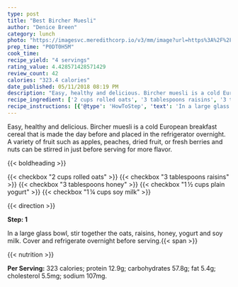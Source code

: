```yaml
---
type: post
title: "Best Bircher Muesli"
author: "Denice Breen"
category: lunch
photo: "https://imagesvc.meredithcorp.io/v3/mm/image?url=https%3A%2F%2Fimages.media-allrecipes.com%2Fuserphotos%2F191795.jpg"
prep_time: "P0DT0H5M"
cook_time: 
recipe_yield: "4 servings"
rating_value: 4.428571428571429
review_count: 42
calories: "323.4 calories"
date_published: 05/11/2018 08:19 PM
description: "Easy, healthy and delicious. Bircher muesli is a cold European breakfast cereal that is made the day before and placed in the refrigerator overnight. A variety of fruit such as apples, peaches, dried fruit, or fresh berries and nuts can be stirred in just before serving for more flavor."
recipe_ingredient: ['2 cups rolled oats', '3 tablespoons raisins', '3 tablespoons honey', '1\u2009½ cups plain yogurt', '1\u2009¼ cups soy milk']
recipe_instructions: [{'@type': 'HowToStep', 'text': 'In a large glass bowl, stir together the oats, raisins, honey, yogurt and soy milk. Cover and refrigerate overnight before serving.\n'}]
---
```


Easy, healthy and delicious. Bircher muesli is a cold European breakfast cereal that is made the day before and placed in the refrigerator overnight. A variety of fruit such as apples, peaches, dried fruit, or fresh berries and nuts can be stirred in just before serving for more flavor. 

{{< boldheading >}}

{{< checkbox "2 cups rolled oats" >}}
{{< checkbox "3 tablespoons raisins" >}}
{{< checkbox "3 tablespoons honey" >}}
{{< checkbox "1 ½ cups plain yogurt" >}}
{{< checkbox "1 ¼ cups soy milk" >}}


{{< direction >}}

**Step: 1**

In a large glass bowl, stir together the oats, raisins, honey, yogurt and soy milk. Cover and refrigerate overnight before serving.{{< span >}}

{{< nutrition >}}

**Per Serving:** 323 calories; protein 12.9g; carbohydrates 57.8g; fat 5.4g; cholesterol 5.5mg; sodium 107mg.
